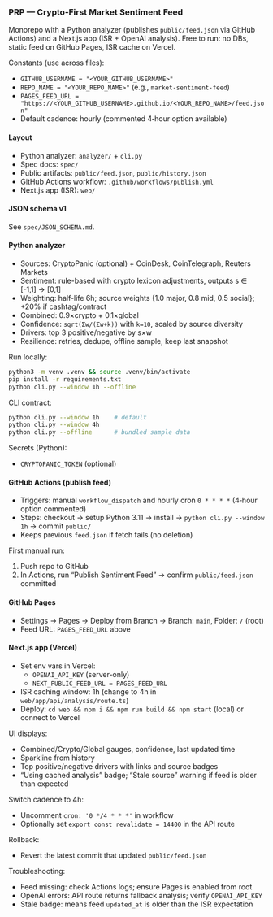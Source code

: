 ### PRP — Crypto‑First Market Sentiment Feed

Monorepo with a Python analyzer (publishes `public/feed.json` via GitHub Actions) and a Next.js app (ISR + OpenAI analysis). Free to run: no DBs, static feed on GitHub Pages, ISR cache on Vercel.

Constants (use across files):
- `GITHUB_USERNAME = "<YOUR_GITHUB_USERNAME>"`
- `REPO_NAME = "<YOUR_REPO_NAME>"` (e.g., `market-sentiment-feed`)
- `PAGES_FEED_URL = "https://<YOUR_GITHUB_USERNAME>.github.io/<YOUR_REPO_NAME>/feed.json"`
- Default cadence: hourly (commented 4‑hour option available)

#### Layout
- Python analyzer: `analyzer/` + `cli.py`
- Spec docs: `spec/`
- Public artifacts: `public/feed.json`, `public/history.json`
- GitHub Actions workflow: `.github/workflows/publish.yml`
- Next.js app (ISR): `web/`

#### JSON schema v1
See `spec/JSON_SCHEMA.md`.

#### Python analyzer
- Sources: CryptoPanic (optional) + CoinDesk, CoinTelegraph, Reuters Markets
- Sentiment: rule-based with crypto lexicon adjustments, outputs s ∈ [-1,1] → [0,1]
- Weighting: half-life 6h; source weights {1.0 major, 0.8 mid, 0.5 social}; +20% if cashtag/contract
- Combined: 0.9×crypto + 0.1×global
- Confidence: `sqrt(Σw/(Σw+k))` with `k=10`, scaled by source diversity
- Drivers: top 3 positive/negative by s×w
- Resilience: retries, dedupe, offline sample, keep last snapshot

Run locally:
```bash
python3 -m venv .venv && source .venv/bin/activate
pip install -r requirements.txt
python cli.py --window 1h --offline
```

CLI contract:
```bash
python cli.py --window 1h    # default
python cli.py --window 4h
python cli.py --offline      # bundled sample data
```

Secrets (Python):
- `CRYPTOPANIC_TOKEN` (optional)

#### GitHub Actions (publish feed)
- Triggers: manual `workflow_dispatch` and hourly cron `0 * * * *` (4‑hour option commented)
- Steps: checkout → setup Python 3.11 → install → `python cli.py --window 1h` → commit `public/`
- Keeps previous `feed.json` if fetch fails (no deletion)

First manual run:
1. Push repo to GitHub
2. In Actions, run “Publish Sentiment Feed” → confirm `public/feed.json` committed

#### GitHub Pages
- Settings → Pages → Deploy from Branch → Branch: `main`, Folder: `/` (root)
- Feed URL: `PAGES_FEED_URL` above

#### Next.js app (Vercel)
- Set env vars in Vercel:
  - `OPENAI_API_KEY` (server-only)
  - `NEXT_PUBLIC_FEED_URL = PAGES_FEED_URL`
- ISR caching window: 1h (change to 4h in `web/app/api/analysis/route.ts`)
- Deploy: `cd web && npm i && npm run build && npm start` (local) or connect to Vercel

UI displays:
- Combined/Crypto/Global gauges, confidence, last updated time
- Sparkline from history
- Top positive/negative drivers with links and source badges
- “Using cached analysis” badge; “Stale source” warning if feed is older than expected

Switch cadence to 4h:
- Uncomment `cron: '0 */4 * * *'` in workflow
- Optionally set `export const revalidate = 14400` in the API route

Rollback:
- Revert the latest commit that updated `public/feed.json`

Troubleshooting:
- Feed missing: check Actions logs; ensure Pages is enabled from root
- OpenAI errors: API route returns fallback analysis; verify `OPENAI_API_KEY`
- Stale badge: means feed `updated_at` is older than the ISR expectation 